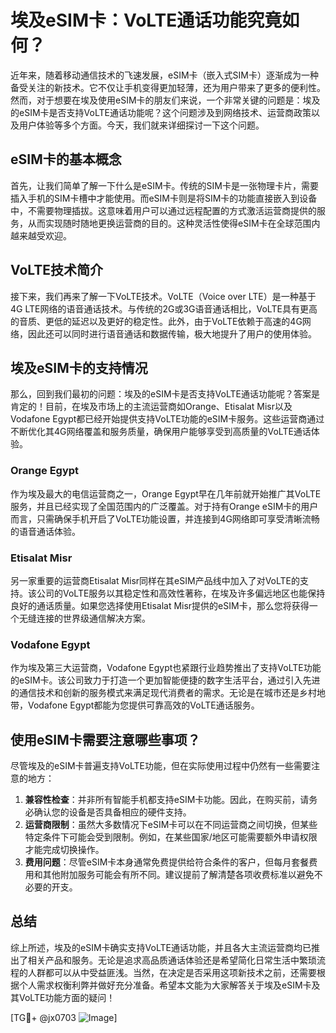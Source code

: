 # 埃及eSIM卡：VoLTE通话功能究竟如何？

近年来，随着移动通信技术的飞速发展，eSIM卡（嵌入式SIM卡）逐渐成为一种备受关注的新技术。它不仅让手机变得更加轻薄，还为用户带来了更多的便利性。然而，对于想要在埃及使用eSIM卡的朋友们来说，一个非常关键的问题是：埃及的eSIM卡是否支持VoLTE通话功能呢？这个问题涉及到网络技术、运营商政策以及用户体验等多个方面。今天，我们就来详细探讨一下这个问题。

## eSIM卡的基本概念

首先，让我们简单了解一下什么是eSIM卡。传统的SIM卡是一张物理卡片，需要插入手机的SIM卡槽中才能使用。而eSIM卡则是将SIM卡的功能直接嵌入到设备中，不需要物理插拔。这意味着用户可以通过远程配置的方式激活运营商提供的服务，从而实现随时随地更换运营商的目的。这种灵活性使得eSIM卡在全球范围内越来越受欢迎。

## VoLTE技术简介

接下来，我们再来了解一下VoLTE技术。VoLTE（Voice over LTE）是一种基于4G LTE网络的语音通话技术。与传统的2G或3G语音通话相比，VoLTE具有更高的音质、更低的延迟以及更好的稳定性。此外，由于VoLTE依赖于高速的4G网络，因此还可以同时进行语音通话和数据传输，极大地提升了用户的使用体验。

## 埃及eSIM卡的支持情况

那么，回到我们最初的问题：埃及的eSIM卡是否支持VoLTE通话功能呢？答案是肯定的！目前，在埃及市场上的主流运营商如Orange、Etisalat Misr以及Vodafone Egypt都已经开始提供支持VoLTE功能的eSIM卡服务。这些运营商通过不断优化其4G网络覆盖和服务质量，确保用户能够享受到高质量的VoLTE通话体验。

### Orange Egypt

作为埃及最大的电信运营商之一，Orange Egypt早在几年前就开始推广其VoLTE服务，并且已经实现了全国范围内的广泛覆盖。对于持有Orange eSIM卡的用户而言，只需确保手机开启了VoLTE功能设置，并连接到4G网络即可享受清晰流畅的语音通话体验。

### Etisalat Misr

另一家重要的运营商Etisalat Misr同样在其eSIM产品线中加入了对VoLTE的支持。该公司的VoLTE服务以其稳定性和高效性著称，在埃及许多偏远地区也能保持良好的通话质量。如果您选择使用Etisalat Misr提供的eSIM卡，那么您将获得一个无缝连接的世界级通信解决方案。

### Vodafone Egypt

作为埃及第三大运营商，Vodafone Egypt也紧跟行业趋势推出了支持VoLTE功能的eSIM卡。该公司致力于打造一个更加智能便捷的数字生活平台，通过引入先进的通信技术和创新的服务模式来满足现代消费者的需求。无论是在城市还是乡村地带，Vodafone Egypt都能为您提供可靠高效的VoLTE通话服务。

## 使用eSIM卡需要注意哪些事项？

尽管埃及的eSIM卡普遍支持VoLTE功能，但在实际使用过程中仍然有一些需要注意的地方：

1. **兼容性检查**：并非所有智能手机都支持eSIM卡功能。因此，在购买前，请务必确认您的设备是否具备相应的硬件支持。
2. **运营商限制**：虽然大多数情况下eSIM卡可以在不同运营商之间切换，但某些特定条件下可能会受到限制。例如，在某些国家/地区可能需要额外申请权限才能完成切换操作。
3. **费用问题**：尽管eSIM卡本身通常免费提供给符合条件的客户，但每月套餐费用和其他附加服务可能会有所不同。建议提前了解清楚各项收费标准以避免不必要的开支。

## 总结

综上所述，埃及的eSIM卡确实支持VoLTE通话功能，并且各大主流运营商均已推出了相关产品和服务。无论是追求高品质通话体验还是希望简化日常生活中繁琐流程的人群都可以从中受益匪浅。当然，在决定是否采用这项新技术之前，还需要根据个人需求权衡利弊并做好充分准备。希望本文能为大家解答关于埃及eSIM卡及其VoLTE功能方面的疑问！

[TG💪+ @jx0703 ![Image](https://github.com/user-attachments/assets/dbca1d08-cadb-493c-b0ec-ad6f7a83f270)]